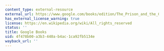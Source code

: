 ```yaml
---
content_type: external-resource
external_url: https://www.google.com/books/edition/The_Prison_and_the_Gallows/N9brN4Bx8GgC?hl=en&gbpv=1
has_external_license_warning: true
license: https://en.wikipedia.org/wiki/All_rights_reserved
status: ''
title: Google Books
uid: 4f478b00-a3b3-440a-b4ac-1ca92fb5134e
wayback_url: ''
---
```

